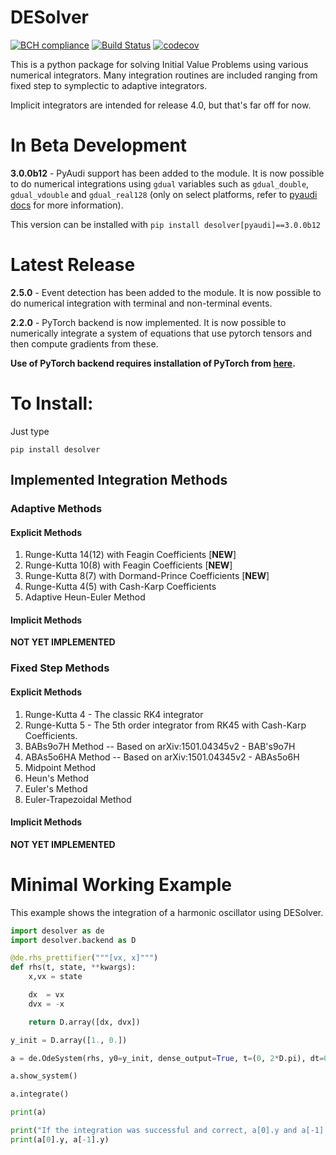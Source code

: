 # DESolver
[![BCH compliance](https://bettercodehub.com/edge/badge/Microno95/desolver?branch=master)](https://bettercodehub.com/)
[![Build Status](https://travis-ci.com/Microno95/desolver.svg?branch=master)](https://travis-ci.com/Microno95/desolver)
[![codecov](https://codecov.io/gh/Microno95/desolver/branch/master/graph/badge.svg)](https://codecov.io/gh/Microno95/desolver)

This is a python package for solving Initial Value Problems using various numerical integrators.
Many integration routines are included ranging from fixed step to symplectic to adaptive integrators.

Implicit integrators are intended for release 4.0, but that's far off for now.

# In Beta Development
**3.0.0b12** - PyAudi support has been added to the module. It is now possible to do numerical integrations using `gdual` variables such as `gdual_double`, `gdual_vdouble` and `gdual_real128` (only on select platforms, refer to [pyaudi docs](https://darioizzo.github.io/audi/) for more information).
 
This version can be installed with `pip install desolver[pyaudi]==3.0.0b12`

# Latest Release
**2.5.0** - Event detection has been added to the module. It is now possible to do numerical integration with terminal and non-terminal events.
 
**2.2.0** - PyTorch backend is now implemented. It is now possible to numerically integrate a system of equations that use pytorch tensors and then compute gradients from these.
 
**Use of PyTorch backend requires installation of PyTorch from [here](https://pytorch.org/get-started/locally/).**

# To Install:
Just type

`pip install desolver`

## Implemented Integration Methods
### Adaptive Methods
#### Explicit Methods
1. Runge-Kutta 14(12) with Feagin Coefficients [**NEW**]
2. Runge-Kutta 10(8) with Feagin Coefficients [**NEW**]
3. Runge-Kutta 8(7) with Dormand-Prince Coefficients [**NEW**]
4. Runge-Kutta 4(5) with Cash-Karp Coefficients
5. Adaptive Heun-Euler Method
#### Implicit Methods
**NOT YET IMPLEMENTED**
### Fixed Step Methods
#### Explicit Methods
1. Runge-Kutta 4 - The classic RK4 integrator
2. Runge-Kutta 5 - The 5th order integrator from RK45 with Cash-Karp Coefficients.
3. BABs9o7H Method  -- Based on arXiv:1501.04345v2 - BAB's9o7H
4. ABAs5o6HA Method -- Based on arXiv:1501.04345v2 - ABAs5o6H
5. Midpoint Method
6. Heun's Method
7. Euler's Method
8. Euler-Trapezoidal Method
#### Implicit Methods
**NOT YET IMPLEMENTED**


# Minimal Working Example

This example shows the integration of a harmonic oscillator using DESolver.

``` python
import desolver as de
import desolver.backend as D

@de.rhs_prettifier("""[vx, x]""")
def rhs(t, state, **kwargs):
    x,vx = state

    dx  = vx
    dvx = -x

    return D.array([dx, dvx])

y_init = D.array([1., 0.])

a = de.OdeSystem(rhs, y0=y_init, dense_output=True, t=(0, 2*D.pi), dt=0.01, rtol=1e-6, atol=1e-9)

a.show_system()

a.integrate()

print(a)

print("If the integration was successful and correct, a[0].y and a[-1].y should be near identical.")
print(a[0].y, a[-1].y)
```
